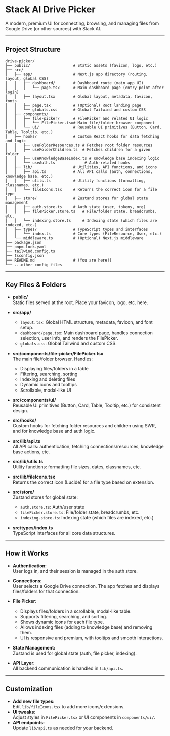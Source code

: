 # Stack AI Drive Picker

A modern, premium UI for connecting, browsing, and managing files from Google Drive (or other sources) with Stack AI.

---

## Project Structure

```
drive-picker/
├── public/                   # Static assets (favicon, logo, etc.)
├── src/
│   ├── app/                  # Next.js app directory (routing, layout, global CSS)
│   │   ├── dashboard/        # Dashboard route (main app UI)
│   │   │   └── page.tsx      # Main dashboard page (entry point after login)
│   │   ├── layout.tsx        # Global layout, metadata, favicon, fonts
│   │   ├── page.tsx          # (Optional) Root landing page
│   │   └── globals.css       # Global Tailwind and custom CSS
│   ├── components/
│   │   ├── file-picker/      # FilePicker and related UI logic
│   │   │   └── FilePicker.tsx# Main file/folder browser component
│   │   └── ui/               # Reusable UI primitives (Button, Card, Table, Tooltip, etc.)
│   ├── hooks/                # Custom React hooks for data fetching and logic
│   │   ├── useFolderResources.ts # Fetches root folder resources
│   │   ├── useFolderChildren.ts  # Fetches children for a given folder
│   │   ├── useKnowledgeBaseIndex.ts # Knowledge base indexing logic
│   │   └── useAuth.ts             # Auth-related hooks
│   ├── lib/                  # Utilities, API functions, and icons
│   │   ├── api.ts            # All API calls (auth, connections, knowledge base, etc.)
│   │   ├── utils.ts          # Utility functions (formatting, classnames, etc.)
│   │   └── fileIcons.tsx     # Returns the correct icon for a file type
│   ├── store/                # Zustand stores for global state management
│   │   ├── auth.store.ts     # Auth state (user, tokens, org)
│   │   ├── filePicker.store.ts   # File/folder state, breadcrumbs, etc.
│   │   └── indexing.store.ts     # Indexing state (which files are indexed, etc.)
│   ├── types/                # TypeScript types and interfaces
│   │   └── index.ts          # Core types (FileResource, User, etc.)
│   └── middleware.ts         # (Optional) Next.js middleware
├── package.json
├── pnpm-lock.yaml
├── tailwind.config.ts
├── tsconfig.json
├── README.md                 # (You are here!)
└── ...other config files
```

---

## Key Files & Folders

- **public/**  
  Static files served at the root. Place your favicon, logo, etc. here.

- **src/app/**

  - `layout.tsx`: Global HTML structure, metadata, favicon, and font setup.
  - `dashboard/page.tsx`: Main dashboard page, handles connection selection, user info, and renders the FilePicker.
  - `globals.css`: Global Tailwind and custom CSS.

- **src/components/file-picker/FilePicker.tsx**  
  The main file/folder browser. Handles:

  - Displaying files/folders in a table
  - Filtering, searching, sorting
  - Indexing and deleting files
  - Dynamic icons and tooltips
  - Scrollable, modal-like UI

- **src/components/ui/**  
  Reusable UI primitives (Button, Card, Table, Tooltip, etc.) for consistent design.

- **src/hooks/**  
  Custom hooks for fetching folder resources and children using SWR, and for knowledge base and auth logic.

- **src/lib/api.ts**  
  All API calls: authentication, fetching connections/resources, knowledge base actions, etc.

- **src/lib/utils.ts**  
  Utility functions: formatting file sizes, dates, classnames, etc.

- **src/lib/fileIcons.tsx**  
  Returns the correct icon (Lucide) for a file type based on extension.

- **src/store/**  
  Zustand stores for global state:

  - `auth.store.ts`: Auth/user state
  - `filePicker.store.ts`: File/folder state, breadcrumbs, etc.
  - `indexing.store.ts`: Indexing state (which files are indexed, etc.)

- **src/types/index.ts**  
  TypeScript interfaces for all core data structures.

---

## How it Works

- **Authentication:**  
  User logs in, and their session is managed in the auth store.

- **Connections:**  
  User selects a Google Drive connection. The app fetches and displays files/folders for that connection.

- **File Picker:**

  - Displays files/folders in a scrollable, modal-like table.
  - Supports filtering, searching, and sorting.
  - Shows dynamic icons for each file type.
  - Allows indexing files (adding to knowledge base) and removing them.
  - UI is responsive and premium, with tooltips and smooth interactions.

- **State Management:**  
  Zustand is used for global state (auth, file picker, indexing).

- **API Layer:**  
  All backend communication is handled in `lib/api.ts`.

---

## Customization

- **Add new file types:**  
  Edit `lib/fileIcons.tsx` to add more icons/extensions.
- **UI tweaks:**  
  Adjust styles in `FilePicker.tsx` or UI components in `components/ui/`.
- **API endpoints:**  
  Update `lib/api.ts` as needed for your backend.
